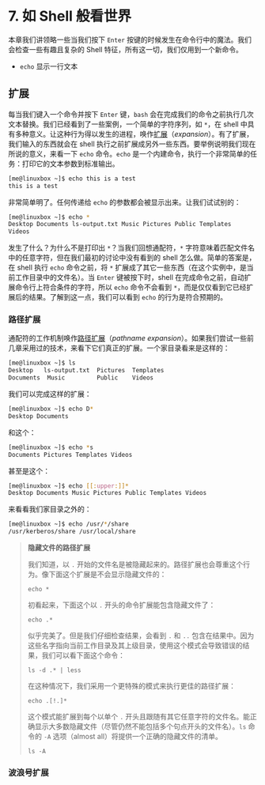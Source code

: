 # 7. 如 Shell 般看世界

本章我们讲领略一些当我们按下 `Enter` 按键的时候发生在命令行中的魔法。我们会检查一些有趣且复杂的 Shell 特征，所有这一切，我们仅用到一个新命令。

- `echo` 显示一行文本

## 扩展

每当我们键入一个命令并按下 `Enter` 键，`bash` 会在完成我们的命令之前执行几次文本替换。我们已经看到了一些案例，一个简单的字符序列，如 `*`，在 shell 中具有多种意义。让这种行为得以发生的进程，唤作<u>扩展</u>（*expansion*）。有了扩展，我们输入的东西就会在 shell 执行之前扩展成另外一些东西。要举例说明我们现在所说的意义，来看一下 `echo` 命令。`echo` 是一个内建命令，执行一个非常简单的任务：打印它的文本参数到标准输出。

```bash
[me@linuxbox ~]$ echo this is a test
this is a test
```

非常简单明了。任何传递给 `echo` 的参数都会被显示出来。让我们试试别的：

```bash
[me@linuxbox ~]$ echo *
Desktop Documents ls-output.txt Music Pictures Public Templates
Videos
```

发生了什么？为什么不是打印出 `*`？当我们回想通配符，`*` 字符意味着匹配文件名中的任意字符，但在我们最初的讨论中没有看到的 shell 怎么做。简单的答案是，在 shell 执行 `echo` 命令之前，将 `*` 扩展成了其它一些东西（在这个实例中，是当前工作目录中的文件名）。当 `Enter` 键被按下时，shell 在完成命令之前，自动扩展命令行上符合条件的字符，所以 `echo` 命令不会看到 `*`，而是仅仅看到它已经扩展后的结果。了解到这一点，我们可以看到 `echo` 的行为是符合预期的。

### 路径扩展

通配符的工作机制唤作<u>路径扩展</u>（*pathname expansion*）。如果我们尝试一些前几章采用过的技术，来看下它们真正的扩展。一个家目录看来是这样的：

```bash
[me@linuxbox ~]$ ls
Desktop   ls-output.txt  Pictures  Templates
Documents  Music         Public    Videos
```

我们可以完成这样的扩展：

```bash
[me@linuxbox ~]$ echo D*
Desktop Documents
```

和这个：

```bash
[me@linuxbox ~]$ echo *s
Documents Pictures Templates Videos
```

甚至是这个：

```bash
[me@linuxbox ~]$ echo [[:upper:]]*
Desktop Documents Music Pictures Public Templates Videos
```

来看看我们家目录之外的：

```bash
[me@linuxbox ~]$ echo /usr/*/share
/usr/kerberos/share /usr/local/share
```

> **隐藏文件的路径扩展**
>
> 我们知道，以 `.` 开始的文件名是被隐藏起来的。路径扩展也会尊重这个行为。像下面这个扩展是不会显示隐藏文件的：
>
> `echo *`
>
> 初看起来，下面这个以 `.` 开头的命令扩展能包含隐藏文件了：
>
> `echo .*`
>
> 似乎完美了。但是我们仔细检查结果，会看到 `.` 和 `..` 包含在结果中。因为这些名字指向当前工作目录及其上级目录，使用这个模式会导致错误的结果，我们可以看下面这个命令：
>
> `ls -d .* | less`
>
> 在这种情况下，我们采用一个更特殊的模式来执行更佳的路径扩展：
>
> `echo .[!.]*`
>
> 这个模式能扩展到每个以单个 `.` 开头且跟随有其它任意字符的文件名。能正确显示大多数隐藏文件（尽管仍然不能包括多个句点开头的文件名）。`ls` 命令的 `-A` 选项（almost all）将提供一个正确的隐藏文件的清单。
>
> `ls -A`

### 波浪号扩展

